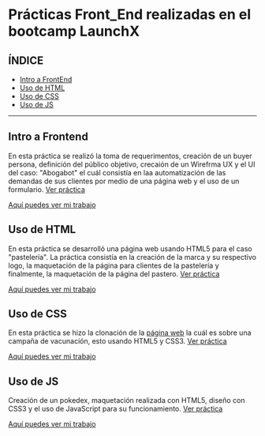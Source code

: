 # Prácticas Front_End realizadas en el bootcamp LaunchX

## **ÍNDICE**

* [Intro a FrontEnd](https://github.com/rositaa-as/Mision-FrontEnd_ASR/edit/Primera-Semana/README.md#intro-a-frontend)
* [Uso de HTML](https://github.com/rositaa-as/Mision-FrontEnd_ASR/edit/Primera-Semana/README.md#uso-de-html)
* [Uso de CSS](https://github.com/rositaa-as/Mision-FrontEnd_ASR/edit/Primera-Semana/README.md#uso-de-css)
* [Uso de JS](https://github.com/rositaa-as/Mision-FrontEnd_ASR/edit/Primera-Semana/README.md#uso-de-js)

****

## Intro a Frontend
En esta práctica se realizó la toma de requerimentos, creación de un buyer persona, definición del público objetivo, crecaión de un Wirefrma UX y el UI del caso: "Abogabot" el cuál consistía en laa automatización de las demandas de sus clientes por medio de una página web y el uso de un formulario.
[Ver práctica](https://github.com/LaunchX-InnovaccionVirtual/FrontEnd-Mision/tree/main/01%20-%20INTRO/practicas#practicas-de-intro-a-frontend)


[Aquí puedes ver mi trabajo](https://github.com/rositaa-as/Mision-FrontEnd_ASR/tree/Primera-Semana)


## Uso de HTML
En esta práctica se desarrolló una página web usando HTML5 para el caso "pastelería".
La práctica consistía en la creación de la marca y su respectivo logo, la maquetación de la página para clientes de la pastelería y finalmente, la maquetación de la página del pastero.
[Ver práctica](https://github.com/LaunchX-InnovaccionVirtual/FrontEnd-Mision/tree/main/02%20-%20HTML/practicas#pr%C3%A1cticas-html)

[Aquí puedes ver mi trabajo](https://github.com/rositaa-as/Mision-FrontEnd_ASR/tree/Segunda-Semana--HTML)

## Uso de CSS
En esta práctica se hizo la clonación de la [página web](https://github.com/LaunchX-InnovaccionVirtual/FrontEnd-Mision/blob/main/03%20-%20CSS/practica/landingVacunaci%C3%B3n.png) la cuál es sobre una campaña de vacunación, esto usando HTML5 y CSS3. [Ver práctica](https://github.com/LaunchX-InnovaccionVirtual/FrontEnd-Mision/blob/main/03%20-%20CSS/practica/README.md#pr%C3%A1ctica-css)

[Aquí puedes ver mi trabajo](https://github.com/rositaa-as/Mision-FrontEnd_ASR/tree/Css-ASR/css_ASRMG)

## Uso de JS
Creación de un pokedex, maquetación realizada con HTML5, diseño con CSS3 y el uso de JavaScript para su funcionamiento. [Ver práctica](https://github.com/LaunchX-InnovaccionVirtual/FrontEnd-Mision/tree/main/04%20-%20JS/practica#pr%C3%A1ctica-js)

[Aquí puedes ver mi trabajo](https://github.com/rositaa-as/Mision-FrontEnd_ASR/tree/js/Practica%20Js)
